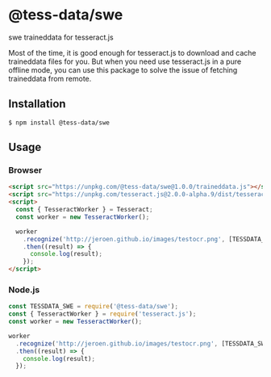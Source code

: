 # @tess-data/swe

swe traineddata for tesseract.js

Most of the time, it is good enough for tesseract.js to download and cache traineddata files for you.
But when you need use tesseract.js in a pure offline mode, you can use this package to solve the issue of fetching traineddata from remote.

## Installation

```
$ npm install @tess-data/swe
```

## Usage

### Browser

```html
<script src="https://unpkg.com/@tess-data/swe@1.0.0/traineddata.js"></script>
<script src="https://unpkg.com/tesseract.js@2.0.0-alpha.9/dist/tesseract.min.js"></script>
<script>
  const { TesseractWorker } = Tesseract;
  const worker = new TesseractWorker();

  worker
    .recognize('http://jeroen.github.io/images/testocr.png', [TESSDATA_SWE])
    .then((result) => {
      console.log(result);
    });
</script>
```

### Node.js

```javascript
const TESSDATA_SWE = require('@tess-data/swe');
const { TesseractWorker } = require('tesseract.js');
const worker = new TesseractWorker();

worker
  .recognize('http://jeroen.github.io/images/testocr.png', [TESSDATA_SWE])
  .then((result) => {
    console.log(result);
  });
```
